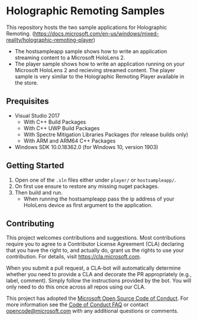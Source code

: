 
# Holographic Remoting Samples

This repository hosts the two sample applications for Holographic Remoting. (https://docs.microsoft.com/en-us/windows/mixed-reality/holographic-remoting-player)
* The hostsampleapp sample shows how to write an application streaming content to a Microsoft HoloLens 2.
* The player sample shows how to write an application running on your Microsoft HoloLens 2 and recieving streamed content. The player sample is very similar to the Holographic Remoting Player available in the store.

## Prequisites

* Visual Studio 2017
    * With C++ Build Packages
    * With C++ UWP Build Packages
    * With Spectre Mitigation Libraries Packages (for release builds only)
    * With ARM and ARM64 C++ Packages
* Windows SDK 10.0.18362.0 (for Windows 10, version 1903)

## Getting Started

1. Open one of the ```.sln``` files either under ```player/``` or ```hostsampleapp/```. 
2. On first use ensure to restore any missing nuget packages. 
3. Then build and run.
    * When running the hostsampleapp pass the ip address of your HoloLens device as first argument to the application.

## Contributing

This project welcomes contributions and suggestions.  Most contributions require you to agree to a
Contributor License Agreement (CLA) declaring that you have the right to, and actually do, grant us
the rights to use your contribution. For details, visit https://cla.microsoft.com.

When you submit a pull request, a CLA-bot will automatically determine whether you need to provide
a CLA and decorate the PR appropriately (e.g., label, comment). Simply follow the instructions
provided by the bot. You will only need to do this once across all repos using our CLA.

This project has adopted the [Microsoft Open Source Code of Conduct](https://opensource.microsoft.com/codeofconduct/).
For more information see the [Code of Conduct FAQ](https://opensource.microsoft.com/codeofconduct/faq/) or
contact [opencode@microsoft.com](mailto:opencode@microsoft.com) with any additional questions or comments.

